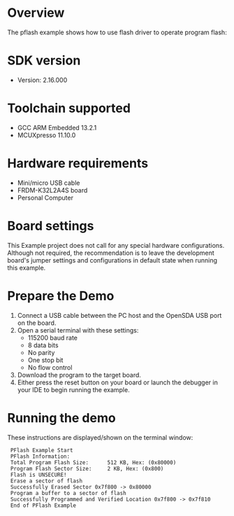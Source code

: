 Overview
========
The pflash example shows how to use flash driver to operate program flash:



SDK version
===========
- Version: 2.16.000

Toolchain supported
===================
- GCC ARM Embedded  13.2.1
- MCUXpresso  11.10.0

Hardware requirements
=====================
- Mini/micro USB cable
- FRDM-K32L2A4S board
- Personal Computer

Board settings
==============
This Example project does not call for any special hardware configurations.
Although not required, the recommendation is to leave the development board's jumper settings
and configurations in default state when running this example.

Prepare the Demo
================
1. Connect a USB cable between the PC host and the OpenSDA USB port on the board.
2. Open a serial terminal with these settings:
    - 115200 baud rate
    - 8 data bits
    - No parity
    - One stop bit
    - No flow control
3. Download the program to the target board.
4. Either press the reset button on your board or launch the debugger in your IDE to begin running the example.

Running the demo
================
These instructions are displayed/shown on the terminal window:
~~~~~~~~~~~~~~~~~~~~~~~~~~~~~~~~~~~
 PFlash Example Start
 PFlash Information:
 Total Program Flash Size:      512 KB, Hex: (0x80000)
 Program Flash Sector Size:     2 KB, Hex: (0x800)
 Flash is UNSECURE!
 Erase a sector of flash
 Successfully Erased Sector 0x7f800 -> 0x80000
 Program a buffer to a sector of flash
 Successfully Programmed and Verified Location 0x7f800 -> 0x7f810
 End of PFlash Example
~~~~~~~~~~~~~~~~~~~~~~~~~~~~~~~~~~~
